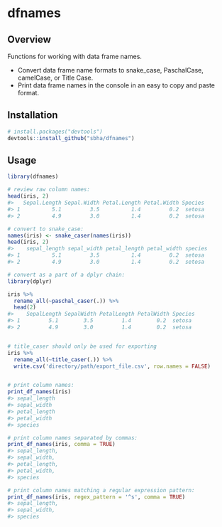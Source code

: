 # dfnames
## Overview
Functions for working with data frame names. 
  
* Convert data frame name formats to snake_case, PaschalCase, camelCase, or Title Case. 
* Print data frame names in the console in an easy to copy and paste format. 

## Installation
``` r
# install.packages("devtools")
devtools::install_github("sbha/dfnames")
```

## Usage
```r
library(dfnames)

# review raw column names:
head(iris, 2)
#>   Sepal.Length Sepal.Width Petal.Length Petal.Width Species
#> 1          5.1         3.5          1.4         0.2  setosa
#> 2          4.9         3.0          1.4         0.2  setosa

# convert to snake_case:
names(iris) <- snake_caser(names(iris))
head(iris, 2)
#>    sepal_length sepal_width petal_length petal_width species
#> 1          5.1         3.5          1.4         0.2  setosa
#> 2          4.9         3.0          1.4         0.2  setosa

# convert as a part of a dplyr chain:
library(dplyr)

iris %>% 
  rename_all(~paschal_caser(.)) %>% 
  head(2)
#>    SepalLength SepalWidth PetalLength PetalWidth Species
#> 1         5.1        3.5         1.4        0.2  setosa
#> 2         4.9        3.0         1.4        0.2  setosa


# title_caser should only be used for exporting
iris %>% 
  rename_all(~title_caser(.)) %>% 
  write.csv('directory/path/export_file.csv', row.names = FALSE)


# print column names:
print_df_names(iris)
#> sepal_length
#> sepal_width
#> petal_length
#> petal_width
#> species

# print column names separated by commas:
print_df_names(iris, comma = TRUE)
#> sepal_length,
#> sepal_width,
#> petal_length,
#> petal_width,
#> species

# print column names matching a regular expression pattern:
print_df_names(iris, regex_pattern = '^s', comma = TRUE)
#> sepal_length,
#> sepal_width,
#> species

```
